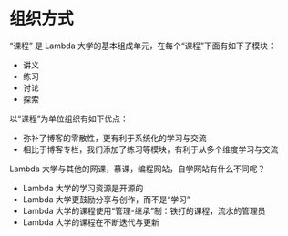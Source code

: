 # 组织方式

“课程” 是 Lambda 大学的基本组成单元，在每个“课程”下面有如下子模块：

- 讲义
- 练习
- 讨论
- 探索

以“课程”为单位组织有如下优点：

- 弥补了博客的零散性，更有利于系统化的学习与交流
- 相比于博客专栏，我们添加了练习等模块，有利于从多个维度学习与交流

Lambda 大学与其他的网课，慕课，编程网站，自学网站有什么不同呢？

- Lambda 大学的学习资源是开源的
- Lambda 大学更鼓励分享与创作，而不是“学习”
- Lambda 大学的课程使用“管理-继承”制：铁打的课程，流水的管理员
- Lambda 大学的课程在不断迭代与更新
